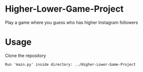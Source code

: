 # Higher-Lower-Game-Project
Play a game where you guess who has higher Instagram followers

# Usage

Clone the repository

```
Run 'main.py' inside directory: ../Higher-Lower-Game-Project
```
